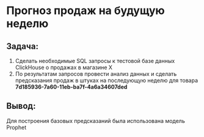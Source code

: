# Прогноз продаж на будущую неделю

## Задача:
1) Сделать необходимые SQL запросы к тестовой базе данных ClickHouse о продажах в магазине Х
2) По результатам запросов провести анализ данных и сделать предсказания продаж в штуках на последующую неделю для товара **7d185936-7a60-11eb-ba7f-4a6a34607ded**

## Вывод:
Для построения базовых предсказаний была использована модель Prophet
